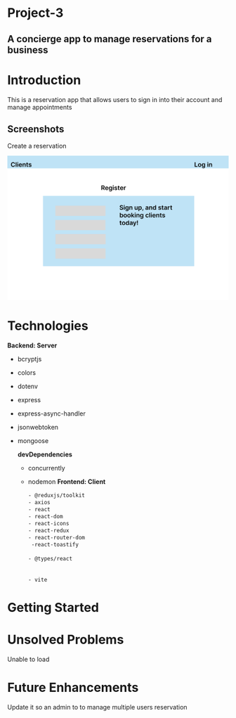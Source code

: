 # Project-3

## A concierge app to manage reservations for a business

# Introduction

This is a reservation app that allows users to sign in into their account and manage appointments

## Screenshots

Create a reservation

![Screenshot](/frontend/public/homepage.png)

# Technologies

**Backend: Server**

- bcryptjs
- colors
- dotenv
- express
- express-async-handler
- jsonwebtoken
- mongoose

  **devDependencies**

  - concurrently
  - nodemon
    **Frontend: Client**

        - @reduxjs/toolkit
        - axios
        - react
        - react-dom
        - react-icons
        - react-redux
        - react-router-dom
         -react-toastify

        - @types/react


        - vite

# Getting Started

# Unsolved Problems

Unable to load

# Future Enhancements

Update it so an admin to to manage multiple users reservation
